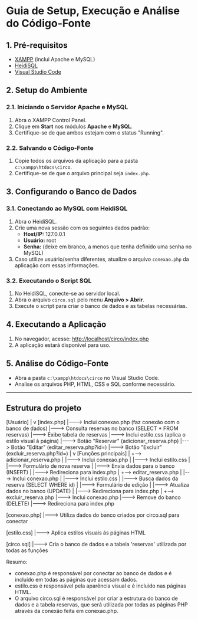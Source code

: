 # Guia de Setup, Execução e Análise do Código-Fonte

## 1. Pré-requisitos

- [XAMPP](https://www.apachefriends.org/pt_br/index.html) (inclui Apache e MySQL)
- [HeidiSQL](https://www.heidisql.com/)
- [Visual Studio Code](https://code.visualstudio.com/)

## 2. Setup do Ambiente

### 2.1. Iniciando o Servidor Apache e MySQL

1. Abra o XAMPP Control Panel.
2. Clique em **Start** nos módulos **Apache** e **MySQL**.
3. Certifique-se de que ambos estejam com o status "Running".

### 2.2. Salvando o Código-Fonte

1. Copie todos os arquivos da aplicação para a pasta `c:\xampp\htdocs\circo`.
2. Certifique-se de que o arquivo principal seja `index.php`.

## 3. Configurando o Banco de Dados

### 3.1. Conectando ao MySQL com HeidiSQL

1. Abra o HeidiSQL.
2. Crie uma nova sessão com os seguintes dados padrão:
   - **Host/IP:** 127.0.0.1
   - **Usuário:** root
   - **Senha:** (deixe em branco, a menos que tenha definido uma senha no MySQL)
3. Caso utilize usuário/senha diferentes, atualize o arquivo `conexao.php` da aplicação com essas informações.

### 3.2. Executando o Script SQL

1. No HeidiSQL, conecte-se ao servidor local.
2. Abra o arquivo `circo.sql` pelo menu **Arquivo > Abrir**.
3. Execute o script para criar o banco de dados e as tabelas necessárias.

## 4. Executando a Aplicação

1. No navegador, acesse: [http://localhost/circo/index.php](http://localhost/circo/index.php)
2. A aplicação estará disponível para uso.

## 5. Análise do Código-Fonte

- Abra a pasta `c:\xampp\htdocs\circo` no Visual Studio Code.
- Analise os arquivos PHP, HTML, CSS e SQL conforme necessário.

---

## Estrutura do projeto

[Usuário]
   |
   v
[index.php]
   |---> Inclui conexao.php (faz conexão com o banco de dados)
   |---> Consulta reservas no banco (SELECT * FROM reservas)
   |---> Exibe tabela de reservas
   |---> Inclui estilo.css (aplica o estilo visual à página)
   |---> Botão "Reservar" (adicionar_reserva.php)
   |---> Botão "Editar" (editar_reserva.php?id=)
   |---> Botão "Excluir" (excluir_reserva.php?id=)
   |
   v
[Funções principais]
   |
   +--> adicionar_reserva.php
   |      |---> Inclui conexao.php
   |      |---> Inclui estilo.css
   |      |---> Formulário de nova reserva
   |      |---> Envia dados para o banco (INSERT)
   |      |---> Redireciona para index.php
   |
   +--> editar_reserva.php
   |      |---> Inclui conexao.php
   |      |---> Inclui estilo.css
   |      |---> Busca dados da reserva (SELECT WHERE id)
   |      |---> Formulário de edição
   |      |---> Atualiza dados no banco (UPDATE)
   |      |---> Redireciona para index.php
   |
   +--> excluir_reserva.php
          |---> Inclui conexao.php
          |---> Remove do banco (DELETE)
          |---> Redireciona para index.php

[conexao.php]
   |---> Utiliza dados do banco criados por circo.sql para conectar

[estilo.css]
   |---> Aplica estilos visuais às páginas HTML

[circo.sql]
   |---> Cria o banco de dados e a tabela 'reservas' utilizada por todas as funções

Resumo:

- conexao.php é responsável por conectar ao banco de dados e é incluído em todas as páginas que acessam dados.
- estilo.css é responsável pela aparência visual e é incluído nas páginas HTML.
- O arquivo circo.sql é responsável por criar a estrutura do banco de dados e a tabela reservas, que será utilizada por todas as páginas PHP através da conexão feita em conexao.php.
